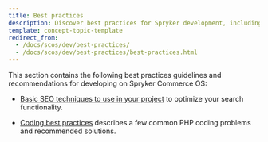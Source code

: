 ```yaml
---
title: Best practices
description: Discover best practices for Spryker development, including coding standards, modular architecture, testing strategies, and optimization techniques.
template: concept-topic-template
redirect_from:
  - /docs/scos/dev/best-practices/
  - /docs/scos/dev/best-practices/best-practices.html
---
```


This section contains the following best practices guidelines and recommendations for developing on Spryker Commerce OS:  

* [Basic SEO techniques to use in your project](/docs/dg/dev/best-practices/basic-seo-techniques-to-use-in-your-project.html) to optimize your search functionality.

* [Coding best practices](/docs/dg/dev/best-practices/coding-best-practices.html) describes a few common PHP coding problems and recommended solutions.
